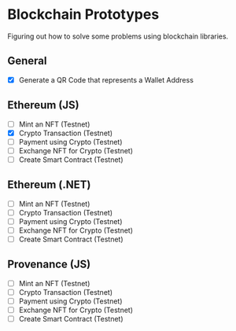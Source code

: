 # Blockchain Prototypes

Figuring out how to solve some problems using blockchain libraries.

## General

- [x] Generate a QR Code that represents a Wallet Address

## Ethereum (JS)

- [ ] Mint an NFT (Testnet)
- [x] Crypto Transaction (Testnet)
- [ ] Payment using Crypto (Testnet)
- [ ] Exchange NFT for Crypto (Testnet)
- [ ] Create Smart Contract (Testnet)

## Ethereum (.NET)

- [ ] Mint an NFT (Testnet)
- [ ] Crypto Transaction (Testnet)
- [ ] Payment using Crypto (Testnet)
- [ ] Exchange NFT for Crypto (Testnet)
- [ ] Create Smart Contract (Testnet)

## Provenance (JS)

- [ ] Mint an NFT (Testnet)
- [ ] Crypto Transaction (Testnet)
- [ ] Payment using Crypto (Testnet)
- [ ] Exchange NFT for Crypto (Testnet)
- [ ] Create Smart Contract (Testnet)
